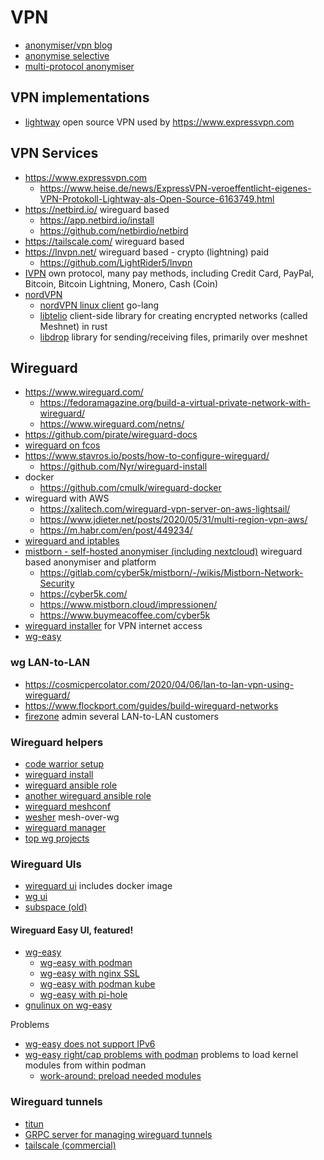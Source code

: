 # VPN

* [anonymiser/vpn blog](https://www.bitblokes.de/tag/vpn/)
* [anonymise selective](https://github.com/jamesmcm/vopono)
* [multi-protocol anonymiser](https://github.com/StreisandEffect/streisand)

## VPN implementations

* [lightway](https://github.com/expressvpn/lightway-core) open source VPN used by https://www.expressvpn.com

## VPN Services

* https://www.expressvpn.com
  + https://www.heise.de/news/ExpressVPN-veroeffentlicht-eigenes-VPN-Protokoll-Lightway-als-Open-Source-6163749.html
* https://netbird.io/ wireguard based
  + https://app.netbird.io/install
  + https://github.com/netbirdio/netbird
* https://tailscale.com/ wireguard based
* https://lnvpn.net/ wireguard based - crypto (lightning) paid
  + https://github.com/LightRider5/lnvpn
* [IVPN](https://www.ivpn.net/pricing/) own protocol, many pay methods, including 
  Credit Card, PayPal, Bitcoin, Bitcoin Lightning, Monero, Cash (Coin)
* [nordVPN](https://nordvpn.com/de/blog/nordvpn-linux-open-source/)
  + [nordVPN linux client](https://github.com/NordSecurity/nordvpn-linux) go-lang
  + [libtelio](https://github.com/NordSecurity/libtelio) client-side library for creating encrypted networks (called Meshnet) in rust
  + [libdrop](https://github.com/NordSecurity/libdrop) library for sending/receiving files, primarily over meshnet


## Wireguard

* https://www.wireguard.com/
  + https://fedoramagazine.org/build-a-virtual-private-network-with-wireguard/
  + https://www.wireguard.com/netns/
* https://github.com/pirate/wireguard-docs
* [wireguard on fcos](https://docs.fedoraproject.org/en-US/fedora-coreos/sysconfig-configure-wireguard/)
* https://www.stavros.io/posts/how-to-configure-wireguard/
  + https://github.com/Nyr/wireguard-install
* docker
  + https://github.com/cmulk/wireguard-docker
* wireguard with AWS
  + https://xalitech.com/wireguard-vpn-server-on-aws-lightsail/
  + https://www.jdieter.net/posts/2020/05/31/multi-region-vpn-aws/
  + https://m.habr.com/en/post/449234/
* [wireguard and iptables](https://www.cyberciti.biz/faq/how-to-set-up-wireguard-firewall-rules-in-linux/)
* [mistborn - self-hosted anonymiser (including nextcloud)](https://gitlab.com/cyber5k/mistborn) wireguard based anonymiser and platform
  + https://gitlab.com/cyber5k/mistborn/-/wikis/Mistborn-Network-Security
  + https://cyber5k.com/
  + https://www.mistborn.cloud/impressionen/
  + https://www.buymeacoffee.com/cyber5k
* [wireguard installer](https://github.com/angristan/wireguard-install) for VPN internet access
* [wg-easy](https://github.com/wg-easy/wg-easy)

### wg LAN-to-LAN

* https://cosmicpercolator.com/2020/04/06/lan-to-lan-vpn-using-wireguard/
* https://www.flockport.com/guides/build-wireguard-networks
* [firezone](https://github.com/firezone/firezone) admin several LAN-to-LAN customers

### Wireguard helpers

* [code warrior setup](https://emanuelduss.ch/2018/09/wireguard-vpn-road-warrior-setup/)
* [wireguard install](https://github.com/angristan/wireguard-install)
* [wireguard ansible role](https://github.com/githubixx/ansible-role-wireguard)
* [another wireguard ansible role](https://github.com/mawalu/wireguard-private-networking)
* [wireguard meshconf](https://github.com/k4yt3x/wg-meshconf)
* [wesher](https://github.com/costela/wesher) mesh-over-wg
* [wireguard manager](https://github.com/complexorganizations/wireguard-manager)
* [top wg projects](https://awesomeopensource.com/projects/wireguard)

### Wireguard UIs

* [wireguard ui](https://github.com/ngoduykhanh/wireguard-ui) includes docker image
* [wg ui](https://github.com/EmbarkStudios/wg-ui)
* [subspace (old)](https://github.com/subspacecloud/subspace)

#### Wireguard Easy UI, featured!

* [wg-easy](https://github.com/WeeJeWel/wg-easy)
  + [wg-easy with podman](https://github.com/wg-easy/wg-easy/wiki/Using-WireGuard-Easy-with-Podman)
  + [wg-easy with nginx SSL](https://github.com/wg-easy/wg-easy/wiki/Using-WireGuard-Easy-with-nginx-SSL)
  + [wg-easy with podman kube](https://github.com/wg-easy/wg-easy/wiki/Using-WireGuard-Easy-with-rootless-Podman-(incl.-Kubernetes-yaml-file-generation))
  + [wg-easy with pi-hole](https://github.com/wg-easy/wg-easy/wiki/Using-WireGuard-Easy-with-Pi-Hole)
* [gnulinux on wg-easy](https://gnulinux.ch/schnell-zum-eigenen-vpn-server-mit-wireguard-easy)

Problems

* [wg-easy does not support IPv6](https://github.com/wg-easy/wg-easy/issues/138)
* [wg-easy right/cap problems with podman](https://github.com/containers/podman/issues/15120) problems to load kernel modules from within podman
  + [work-around: preload needed modules](https://github.com/hasan4791/x-servers/blob/main/ansible/roles/setup-instance/templates/x-server-modules.conf.j2)

### Wireguard tunnels

* [titun](https://github.com/sopium/titun)
* [GRPC server for managing wireguard tunnels](https://github.com/stellarproject/guard)
* [tailscale (commercial)](https://github.com/tailscale/tailscale)
